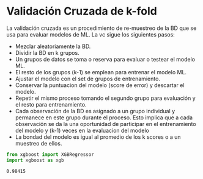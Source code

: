 # Validación Cruzada de k-fold
La validación cruzada es un procedimiento de re-muestreo de la BD que se usa para evaluar modelos de ML. La vc sigue los siguientes pasos:
- Mezclar aleatoriamente la BD.
- Dividir la BD en k grupos.
- Un grupos de datos se toma o reserva para evaluar o testear el modelo ML.
- El resto de los grupos (k-1) se emplean para entrenar el modelo ML.
- Ajustar el modelo con el set de grupos de entrenamiento.
- Conservar la puntuacion del modelo (score de error) y descartar el modelo.
- Repetir el mismo proceso tomando el segundo grupo para evaluación y el resto para entrenamiento.
- Cada observación de la BD es asignado a un grupo individual y permanece en este grupo durante el proceso. Esto implica que a cada 
observación se da la una oportunidad de participar en el entrenamiento del modelo y (k-1) veces en la evaluacion del modelo
- La bondad del modelo es igual al promedio de los k scores o a un muestreo de ellos.

```python
from xgboost import XGBRegressor
import xgboost as xgb
```

```
0.98415
```


